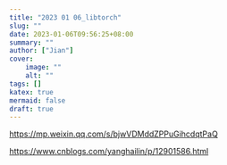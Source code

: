 ```yaml
---
title: "2023 01 06_libtorch"
slug: ""
date: 2023-01-06T09:56:25+08:00
summary: ""
author: ["Jian"]
cover:
    image: ""
    alt: ""
tags: []
katex: true
mermaid: false
draft: true
---
```


https://mp.weixin.qq.com/s/bjwVDMddZPPuGihcdqtPaQ

https://www.cnblogs.com/yanghailin/p/12901586.html
